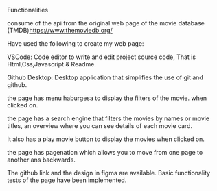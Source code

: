 Functionalities

consume of the api from the original web page of the movie database (TMDB)https://www.themoviedb.org/

Have used the following to create my web page:

VSCode: Code editor to write and edit project source code, That is Html,Css,Javascript & Readme.

Github Desktop: Desktop application that simplifies the use of git and github.

the page has menu haburgesa to display the filters of the movie. when clicked on.

the page has a search engine that filters the movies by names or movie titles, an overview where you can see details of each movie card. 

It also has a play movie button to display the movies when clicked on.

the page has pagenation which allows you to move from one page to another ans backwards.

The github link and the design in figma are available. Basic functionality tests of the page have been implemented.
